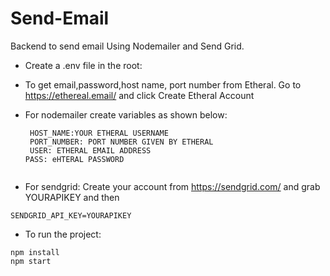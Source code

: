 # Send-Email
Backend to send email Using  Nodemailer and Send Grid.

- Create a .env file in the root:
- To get email,password,host name, port number from Etheral. Go to https://ethereal.email/ and click Create Etheral Account
- For nodemailer create variables as shown below:
  ```
   HOST_NAME:YOUR ETHERAL USERNAME
   PORT_NUMBER: PORT NUMBER GIVEN BY ETHERAL
   USER: ETHERAL EMAIL ADDRESS
  PASS: eHTERAL PASSWORD
    
  ``` 
 
 - For sendgrid: Create your account from https://sendgrid.com/ and grab YOURAPIKEY and then
 ```
 SENDGRID_API_KEY=YOURAPIKEY
 ```
 
 - To run the project:
 ```
 npm install
 npm start
 ```
 

